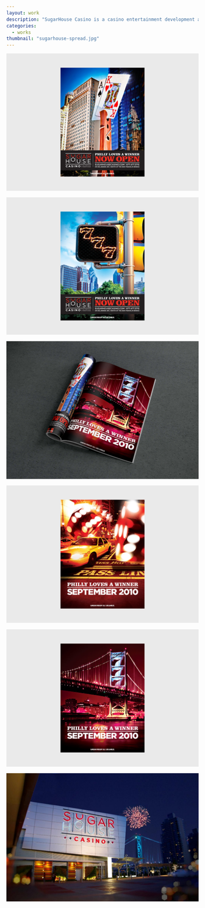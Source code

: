 ```yaml
---
layout: work
description: "SugarHouse Casino is a casino entertainment development along the Delaware River in Philadelphia, Pennsylvania's Fishtown neighborhood, one of five stand-alone casinos awarded a gaming license on December 20, 2006 by the Pennsylvania Gaming Control Board. SugarHouse's first phase opened on September 23, 2010."
categories:
  - works
thumbnail: "sugarhouse-spread.jpg"
---
```


![](/img/sugarhouse01.jpg)

![](/img/sugarhouse02.jpg)

![](/img/sugarhouse-spread.jpg)

![](/img/sugarhouse03.jpg)

![](/img/sugarhouse04.jpg)

![](/img/sugarhouse-exterior.jpg)
